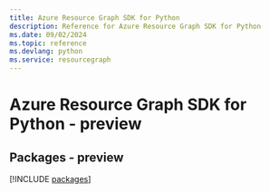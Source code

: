 ```yaml
---
title: Azure Resource Graph SDK for Python
description: Reference for Azure Resource Graph SDK for Python
ms.date: 09/02/2024
ms.topic: reference
ms.devlang: python
ms.service: resourcegraph
---
```

# Azure Resource Graph SDK for Python - preview
## Packages - preview
[!INCLUDE [packages](resource-graph-index.md)]